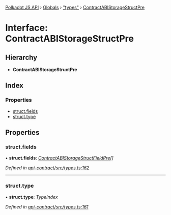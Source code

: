 [Polkadot JS API](../README.md) › [Globals](../globals.md) › ["types"](../modules/_types_.md) › [ContractABIStorageStructPre](_types_.contractabistoragestructpre.md)

# Interface: ContractABIStorageStructPre

## Hierarchy

* **ContractABIStorageStructPre**

## Index

### Properties

* [struct.fields](_types_.contractabistoragestructpre.md#struct.fields)
* [struct.type](_types_.contractabistoragestructpre.md#struct.type)

## Properties

###  struct.fields

• **struct.fields**: *[ContractABIStorageStructFieldPre](_types_.contractabistoragestructfieldpre.md)[]*

*Defined in [api-contract/src/types.ts:162](https://github.com/polkadot-js/api/blob/f77ae4d99f/packages/api-contract/src/types.ts#L162)*

___

###  struct.type

• **struct.type**: *TypeIndex*

*Defined in [api-contract/src/types.ts:161](https://github.com/polkadot-js/api/blob/f77ae4d99f/packages/api-contract/src/types.ts#L161)*
